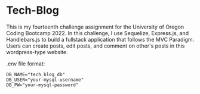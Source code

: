 # Tech-Blog
This is my fourteenth challenge assignment for the University of Oregon Coding Bootcamp 2022. In this challenge, I use Sequelize, Express.js, and Handlebars.js to build a fullstack application that follows the MVC Paradigm. Users can create posts, edit posts, and comment on other's posts in this wordpress-type website. 

.env file format: 
```
DB_NAME="tech_blog_db"
DB_USER="your-mysql-username"
DB_PW="your-mysql-password"
```